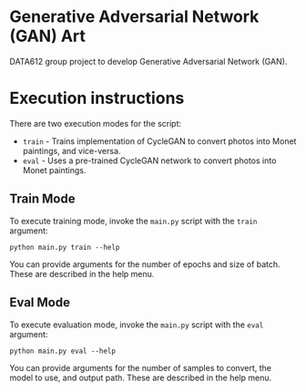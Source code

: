 # Generative Adversarial Network (GAN) Art
DATA612 group project to develop Generative Adversarial Network (GAN).

# Execution instructions

There are two execution modes for the script:
  * `train` - Trains implementation of CycleGAN to convert photos into Monet paintings, and vice-versa.
  * `eval` - Uses a pre-trained CycleGAN network to convert photos into Monet paintings.

## Train Mode

To execute training mode, invoke the `main.py` script with the `train` argument:

    python main.py train --help

You can provide arguments for the number of epochs and size of batch. These are described in the help menu.

## Eval Mode

To execute evaluation mode, invoke the `main.py` script with the `eval` argument:

    python main.py eval --help

You can provide arguments for the number of samples to convert, the model to use, and output path. These are described in the help menu.